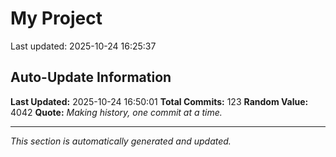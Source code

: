 # My Project


Last updated: 2025-10-24 16:25:37



























































































































## Auto-Update Information

**Last Updated:** 2025-10-24 16:50:01
**Total Commits:** 123
**Random Value:** 4042
**Quote:** _Making history, one commit at a time._

---
_This section is automatically generated and updated._
